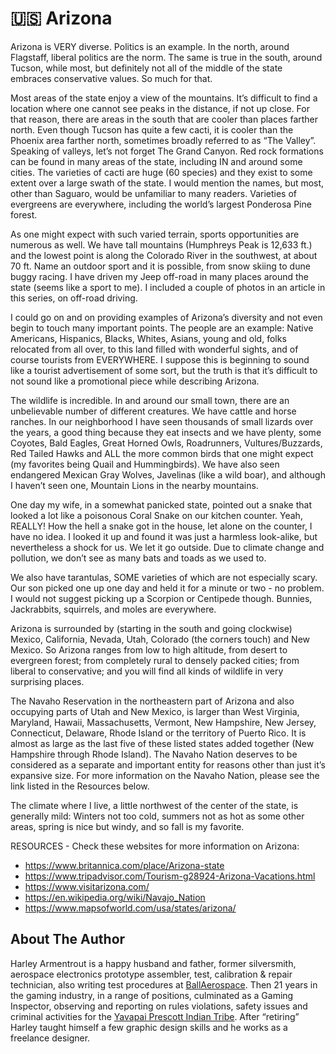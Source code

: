 # 🇺🇸 Arizona

Arizona is VERY diverse. Politics is an example. In the north, around Flagstaff,
liberal politics are the norm. The same is true in the south, around Tucson,
while most, but definitely not all of the middle of the state embraces
conservative values. So much for that.

Most areas of the state enjoy a view of the mountains. It’s difficult to find a
location where one cannot see peaks in the distance, if not up close. For that
reason, there are areas in the south that are cooler than places farther north.
Even though Tucson has quite a few cacti, it is cooler than the Phoenix area
farther north, sometimes broadly referred to as “The Valley”. Speaking of
valleys, let’s not forget The Grand Canyon. Red rock formations can be found in
many areas of the state, including IN and around some cities. The varieties of
cacti are huge (60 species) and they exist to some extent over a large swath of
the state. I would mention the names, but most, other than Saguaro, would be
unfamiliar to many readers. Varieties of evergreens are everywhere, including
the world’s largest Ponderosa Pine forest.

As one might expect with such varied terrain, sports opportunities are numerous
as well. We have tall mountains (Humphreys Peak is 12,633 ft.) and the lowest
point is along the Colorado River in the southwest, at about 70 ft. Name an
outdoor sport and it is possible, from snow skiing to dune buggy racing. I have
driven my Jeep off-road in many places around the state (seems like a sport to
me). I included a couple of photos in an article in this series, on off-road
driving.

I could go on and on providing examples of Arizona’s diversity and not even
begin to touch many important points. The people are an example: Native
Americans, Hispanics, Blacks, Whites, Asians, young and old, folks relocated
from all over, to this land filled with wonderful sights, and of course tourists
from EVERYWHERE. I suppose this is beginning to sound like a tourist
advertisement of some sort, but the truth is that it’s difficult to not sound
like a promotional piece while describing Arizona.

The wildlife is incredible. In and around our small town, there are an
unbelievable number of different creatures. We have cattle and horse ranches. In
our neighborhood I have seen thousands of small lizards over the years, a good
thing because they eat insects and we have plenty, some Coyotes, Bald Eagles,
Great Horned Owls, Roadrunners, Vultures/Buzzards, Red Tailed Hawks and ALL the
more common birds that one might expect (my favorites being Quail and
Hummingbirds). We have also seen endangered Mexican Gray Wolves, Javelinas (like
a wild boar), and although I haven’t seen one, Mountain Lions in the nearby
mountains.

One day my wife, in a somewhat panicked state, pointed out a snake that looked a
lot like a poisonous Coral Snake on our kitchen counter. Yeah, REALLY! How the
hell a snake got in the house, let alone on the counter, I have no idea. I
looked it up and found it was just a harmless look-alike, but nevertheless a
shock for us. We let it go outside. Due to climate change and pollution, we
don’t see as many bats and toads as we used to.

We also have tarantulas, SOME varieties of which are not especially scary. Our
son picked one up one day and held it for a minute or two - no problem. I would
not suggest picking up a Scorpion or Centipede though. Bunnies, Jackrabbits,
squirrels, and moles are everywhere.

Arizona is surrounded by (starting in the south and going clockwise) Mexico,
California, Nevada, Utah, Colorado (the corners touch) and New Mexico. So
Arizona ranges from low to high altitude, from desert to evergreen forest; from
completely rural to densely packed cities; from liberal to conservative; and you
will find all kinds of wildlife in very surprising places.

The Navaho Reservation in the northeastern part of Arizona and also occupying
parts of Utah and New Mexico, is larger than West Virginia, Maryland, Hawaii,
Massachusetts, Vermont, New Hampshire, New Jersey, Connecticut, Delaware, Rhode
Island or the territory of Puerto Rico. It is almost as large as the last five
of these listed states added together (New Hampshire through Rhode Island). The
Navaho Nation deserves to be considered as a separate and important entity for
reasons other than just it’s expansive size. For more information on the Navaho
Nation, please see the link listed in the Resources below.

The climate where I live, a little northwest of the center of the state, is
generally mild: Winters not too cold, summers not as hot as some other areas,
spring is nice but windy, and so fall is my favorite.

RESOURCES - Check these websites for more information on Arizona:

- <https://www.britannica.com/place/Arizona-state>
- <https://www.tripadvisor.com/Tourism-g28924-Arizona-Vacations.html>
- <https://www.visitarizona.com/>
- <https://en.wikipedia.org/wiki/Navajo_Nation>
- <https://www.mapsofworld.com/usa/states/arizona/>

## About The Author

Harley Armentrout is a happy husband and father, former silversmith, aerospace
electronics prototype assembler, test, calibration & repair technician, also
writing test procedures at [BallAerospace](https://www.ball.com/aerospace). Then
21 years in the gaming industry, in a range of positions, culminated as a Gaming
Inspector, observing and reporting on rules violations, safety issues and
criminal activities for the
[Yavapai Prescott Indian Tribe](https://buckyscasino.com/). After “retiring”
Harley taught himself a few graphic design skills and he works as a freelance
designer.

